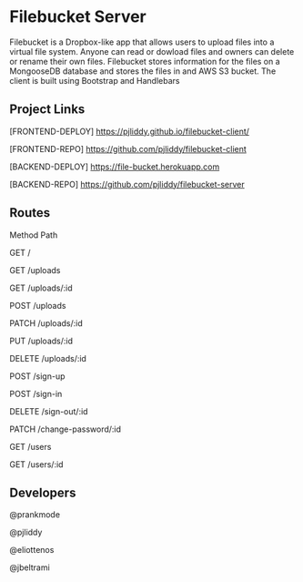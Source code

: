 # Filebucket Server
<!-- * A short description of your application -->
Filebucket is a Dropbox-like app that allows users to upload files into a
virtual file system. Anyone can read or dowload files and owners can delete
or rename their own files. Filebucket stores information for the files on a
MongooseDB database and stores the files in and AWS S3 bucket. The client is
built using Bootstrap and Handlebars

## Project Links

[FRONTEND-DEPLOY]  https://pjliddy.github.io/filebucket-client/

[FRONTEND-REPO]  https://github.com/pjliddy/filebucket-client

[BACKEND-DEPLOY]  https://file-bucket.herokuapp.com

[BACKEND-REPO]  https://github.com/pjliddy/filebucket-server

## Routes
<!-- * A catalog of routes (paths and methods) that the API expects. -->
Method    Path

GET       /

GET       /uploads

GET       /uploads/:id

POST      /uploads

PATCH     /uploads/:id

PUT       /uploads/:id

DELETE    /uploads/:id

POST      /sign-up

POST      /sign-in

DELETE    /sign-out/:id

PATCH     /change-password/:id

GET       /users

GET       /users/:id

## Developers
@prankmode

@pjliddy

@eliottenos

@jbeltrami
